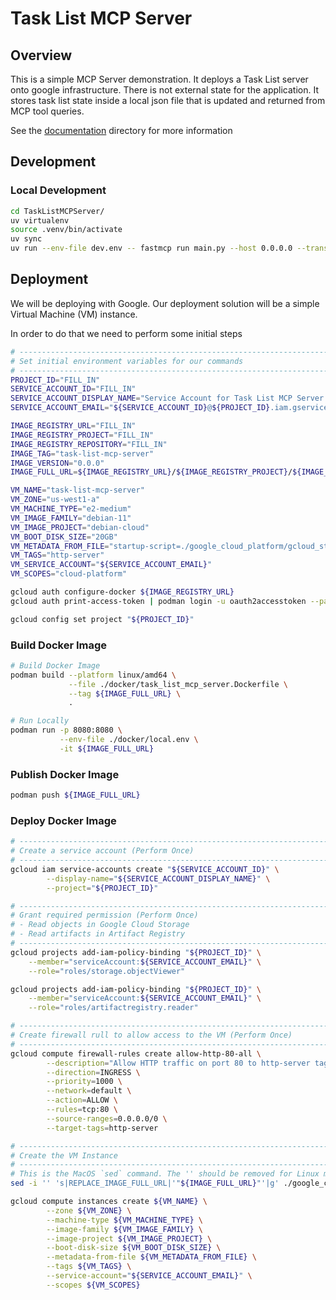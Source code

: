 # Task List MCP Server
## Overview

This is a simple MCP Server demonstration. It deploys a Task List server onto google infrastructure. There is not external state for the application. It stores task list state inside a local json file that is updated and returned from MCP tool queries.

See the [documentation](documentation/) directory for more information


## Development
### Local Development

```bash
cd TaskListMCPServer/
uv virtualenv
source .venv/bin/activate
uv sync
uv run --env-file dev.env -- fastmcp run main.py --host 0.0.0.0 --transport streamable-http --port 8080
```

## Deployment
We will be deploying with Google. Our deployment solution will be a simple Virtual Machine (VM) instance.

In order to do that we need to perform some initial steps

```bash
# ------------------------------------------------------------------------------
# Set initial environment variables for our commands
# ------------------------------------------------------------------------------
PROJECT_ID="FILL_IN"
SERVICE_ACCOUNT_ID="FILL_IN"
SERVICE_ACCOUNT_DISPLAY_NAME="Service Account for Task List MCP Server VM"
SERVICE_ACCOUNT_EMAIL="${SERVICE_ACCOUNT_ID}@${PROJECT_ID}.iam.gserviceaccount.com"

IMAGE_REGISTRY_URL="FILL_IN"
IMAGE_REGISTRY_PROJECT="FILL_IN"
IMAGE_REGISTRY_REPOSITORY="FILL_IN"
IMAGE_TAG="task-list-mcp-server"
IMAGE_VERSION="0.0.0"
IMAGE_FULL_URL=${IMAGE_REGISTRY_URL}/${IMAGE_REGISTRY_PROJECT}/${IMAGE_REGISTRY_REPOSITORY}/${IMAGE_TAG}:${IMAGE_VERSION}

VM_NAME="task-list-mcp-server"
VM_ZONE="us-west1-a"
VM_MACHINE_TYPE="e2-medium"
VM_IMAGE_FAMILY="debian-11"
VM_IMAGE_PROJECT="debian-cloud"
VM_BOOT_DISK_SIZE="20GB"
VM_METADATA_FROM_FILE="startup-script=./google_cloud_platform/gcloud_startup_script.sh"
VM_TAGS="http-server"
VM_SERVICE_ACCOUNT="${SERVICE_ACCOUNT_EMAIL}"
VM_SCOPES="cloud-platform"
```

```bash
gcloud auth configure-docker ${IMAGE_REGISTRY_URL}
gcloud auth print-access-token | podman login -u oauth2accesstoken --password-stdin ${IMAGE_REGISTRY_URL}

gcloud config set project "${PROJECT_ID}"
```

### Build Docker Image
```bash
# Build Docker Image
podman build --platform linux/amd64 \
             --file ./docker/task_list_mcp_server.Dockerfile \
             --tag ${IMAGE_FULL_URL} \
             .

# Run Locally
podman run -p 8080:8080 \
           --env-file ./docker/local.env \
           -it ${IMAGE_FULL_URL}
```

### Publish Docker Image
```bash
podman push ${IMAGE_FULL_URL}
```

### Deploy Docker Image
```bash
# ------------------------------------------------------------------------------
# Create a service account (Perform Once)
# ------------------------------------------------------------------------------
gcloud iam service-accounts create "${SERVICE_ACCOUNT_ID}" \
        --display-name="${SERVICE_ACCOUNT_DISPLAY_NAME}" \
        --project="${PROJECT_ID}"

# ------------------------------------------------------------------------------
# Grant required permission (Perform Once)
# - Read objects in Google Cloud Storage
# - Read artifacts in Artifact Registry
# ------------------------------------------------------------------------------
gcloud projects add-iam-policy-binding "${PROJECT_ID}" \
    --member="serviceAccount:${SERVICE_ACCOUNT_EMAIL}" \
    --role="roles/storage.objectViewer"

gcloud projects add-iam-policy-binding "${PROJECT_ID}" \
    --member="serviceAccount:${SERVICE_ACCOUNT_EMAIL}" \
    --role="roles/artifactregistry.reader"

# ------------------------------------------------------------------------------
# Create firewall rull to allow access to the VM (Perform Once)
# ------------------------------------------------------------------------------
gcloud compute firewall-rules create allow-http-80-all \
        --description="Allow HTTP traffic on port 80 to http-server tagged instances from anywhere" \
        --direction=INGRESS \
        --priority=1000 \
        --network=default \
        --action=ALLOW \
        --rules=tcp:80 \
        --source-ranges=0.0.0.0/0 \
        --target-tags=http-server

# ------------------------------------------------------------------------------
# Create the VM Instance
# ------------------------------------------------------------------------------
# This is the MacOS `sed` command. The '' should be removed for Linux machines
sed -i '' 's|REPLACE_IMAGE_FULL_URL|'"${IMAGE_FULL_URL}"'|g' ./google_cloud_platform/gcloud_startup_script.sh

gcloud compute instances create ${VM_NAME} \
        --zone ${VM_ZONE} \
        --machine-type ${VM_MACHINE_TYPE} \
        --image-family ${VM_IMAGE_FAMILY} \
        --image-project ${VM_IMAGE_PROJECT} \
        --boot-disk-size ${VM_BOOT_DISK_SIZE} \
        --metadata-from-file ${VM_METADATA_FROM_FILE} \
        --tags ${VM_TAGS} \
        --service-account="${SERVICE_ACCOUNT_EMAIL}" \
        --scopes ${VM_SCOPES}
```
